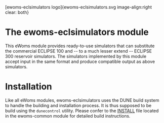 [ewoms-eclsimulators logo]{ewoms-eclsimulators.svg image-align:right clear: both}

The ewoms-eclsimulators module
==============================

This eWoms module provides ready-to-use simulators that can substitute
the commercial ECLIPSE 100 and -- to a much lesser extend -- ECLIPSE 300
reservoir simulators. The simulators implemented by this module accept
input in the same format and produce compatible output as above
simulators.

Installation
============

Like all eWoms modules, ewoms-eclsimulators uses the DUNE build system to
handle the building and installation process. It is thus supposed to
be build using the `dunecontrol` utility. Please confer to the [INSTALL](https://github.com/ewoms/ewoms-common/blob/master/INSTALL.md)
file located in the ewoms-common module for detailed build
instructions.
